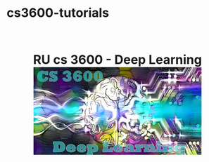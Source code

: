 # cs3600-tutorials

<h1 align="center">
  <br>
RU cs 3600 - Deep Learning
  <br>
  <img src="3600.jpg" height="200">
</h1>

